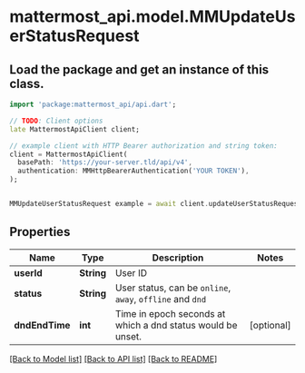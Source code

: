 # mattermost_api.model.MMUpdateUserStatusRequest

## Load the package and get an instance of this class.
```dart
import 'package:mattermost_api/api.dart';

// TODO: Client options
late MattermostApiClient client;

// example client with HTTP Bearer authorization and string token:
client = MattermostApiClient(
  basePath: 'https://your-server.tld/api/v4',
  authentication: MMHttpBearerAuthentication('YOUR TOKEN'),
);


MMUpdateUserStatusRequest example = await client.updateUserStatusRequest.FUNCTION_THAT_RETURNS_THIS_CLASS();

```

## Properties
Name | Type | Description | Notes
------------ | ------------- | ------------- | -------------
**userId** | **String** | User ID | 
**status** | **String** | User status, can be `online`, `away`, `offline` and `dnd` | 
**dndEndTime** | **int** | Time in epoch seconds at which a dnd status would be unset. | [optional] 

[[Back to Model list]](../GENERATED_README.md#documentation-for-models) [[Back to API list]](../GENERATED_README.md#documentation-for-api-endpoints) [[Back to README]](../GENERATED_README.md)



